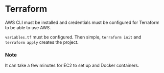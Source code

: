 # Terraform

AWS CLI must be installed and credentials must be configured for Terraform to be able to use AWS.

`variables.tf` must be configured. Then simple, `terraform init` and `terraform apply` creates the project.

### Note

It can take a few minutes for EC2 to set up and Docker containers.